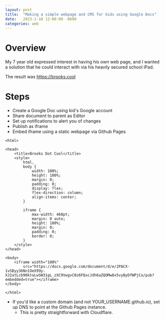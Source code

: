 ```yaml
---
layout: post
title:  "Making a simple webpage and CMS for kids using Google Docs"
date:   2023-1-10 12:00:00 -0600
categories: web
---
```


# Overview
My 7 year old expressed interest in having his own web page, and I wanted a solution that he could interact with via his heavily secured school iPad.

The result was https://brooks.cool

# Steps

* Create a Google Doc using kid's Google account
* Share document to parent as Editor
* Set up notifications to alert you of changes
* Publish as iframe
* Embed iframe using a static webpage via Github Pages
```
<html>

<head>
	<title>Brooks Dot Cool</title>
	<style>
		html,
		body {
			width: 100%;
			height: 100%;
			margin: 0;
			padding: 0;
			display: flex;
			flex-direction: column;
			align-items: center;
		}

		iframe {
			max-width: 468pt;
			margin: 0 auto;
			height: 100%;
			margin: 0;
			padding: 0;
			border: 0;
		}
	</style>
</head>

<body>
	<iframe width="100%"
		src="https://docs.google.com/document/d/e/2PACX-1vSByy36Nn1OeX99y-XJ2atLcb90ktoLwSW31gL_zXC9VwgvC0z6FQxcJdh6aZQOMw8x5vyByDfWPjCo/pub?embedded=true"></iframe>
</body>

</html>
```
* If you'd like a custom domain (and not YOUR_USERNAME.github.io), set up DNS to point at the Github Pages instance.
	* This is pretty straightforward with Cloudflare.
